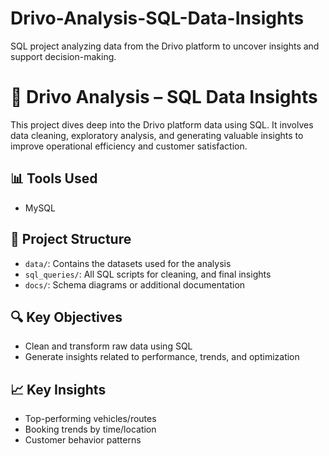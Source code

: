 # Drivo-Analysis-SQL-Data-Insights
SQL project analyzing data from the Drivo platform to uncover insights and support decision-making.

# 🚗 Drivo Analysis – SQL Data Insights

This project dives deep into the Drivo platform data using SQL. It involves data cleaning, exploratory analysis, and generating valuable insights to improve operational efficiency and customer satisfaction.

## 📊 Tools Used
- MySQL

## 📁 Project Structure
- `data/`: Contains the datasets used for the analysis
- `sql_queries/`: All SQL scripts for cleaning, and final insights
- `docs/`: Schema diagrams or additional documentation

## 🔍 Key Objectives
- Clean and transform raw data using SQL
- Generate insights related to performance, trends, and optimization


## 📈 Key Insights
- Top-performing vehicles/routes
- Booking trends by time/location
- Customer behavior patterns




